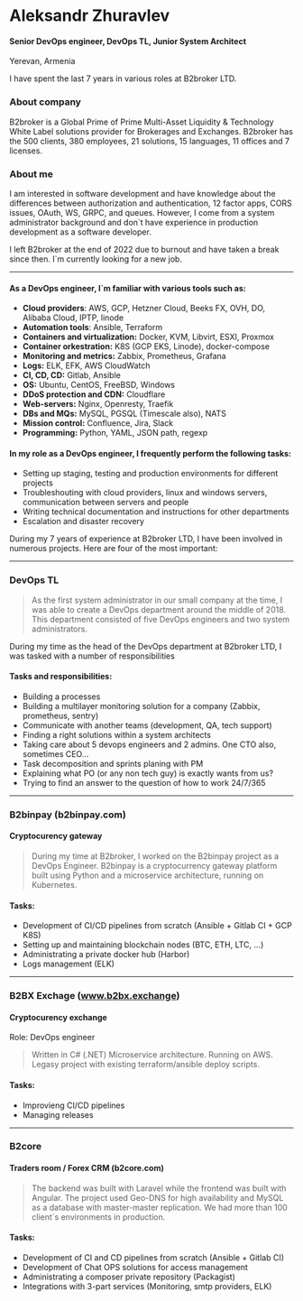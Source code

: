 # Aleksandr Zhuravlev
#### Senior DevOps engineer, DevOps TL, Junior System Architect 
Yerevan, Armenia

I have spent the last 7 years in various roles at B2broker LTD.

### About company
B2broker is a Global Prime of Prime Multi-Asset Liquidity & Technology White Label solutions provider for Brokerages and Exchanges. 
B2broker has the 500 clients, 380 employees, 21 solutions, 15 languages, 11 offices and 7 licenses. 


### About me
I am interested in software development and have knowledge about the differences between authorization and authentication, 12 factor apps, CORS issues, OAuth, WS, GRPC, and queues. However, I come from a system administrator background and don`t have experience in production development as a software developer. 

I left B2broker at the end of 2022 due to burnout and have taken a break since then. I`m currently looking for a new job.

---

#### As a DevOps engineer, I`m familiar with various tools such as:

- **Cloud providers**: AWS, GCP, Hetzner Cloud, Beeks FX, OVH, DO, Alibaba Cloud, IPTP, linode
- **Automation tools**: Ansible, Terraform
- **Containers and virtualization:** Docker, KVM, Libvirt, ESXI, Proxmox
- **Container orkestration:** K8S (GCP EKS, Linode), docker-compose
- **Monitoring and metrics:** Zabbix, Prometheus, Grafana
- **Logs:** ELK, EFK, AWS CloudWatch
- **CI, CD, CD:** Gitlab, Ansible
- **OS:** Ubuntu, CentOS, FreeBSD, Windows
- **DDoS protection and CDN:** Cloudflare
- **Web-servers:** Nginx, Openresty, Traefik
- **DBs and MQs:** MySQL, PGSQL (Timescale also), NATS
- **Mission control:** Confluence, Jira, Slack
- **Programming:** Python, YAML, JSON path, regexp  

#### In my role as a DevOps engineer, I frequently perform the following tasks:
- Setting up staging, testing and production environments for different projects
- Troubleshouting with cloud providers, linux and windows servers, communication between servers and people
- Writing technical documentation and instructions for other departments
- Escalation and disaster recovery

During my 7 years of experience at B2broker LTD, I have been involved in numerous projects. Here are four of the most important: 

---

### DevOps TL

> As the first system administrator in our small company at the time, I was able to create a DevOps department around the middle of 2018. This department consisted of five DevOps engineers and two system administrators.

During my time as the head of the DevOps department at B2broker LTD, I was tasked with a number of responsibilities

#### Tasks and responsibilities:

- Building a processes
- Building a multilayer monitoring solution for a company (Zabbix, prometheus, sentry)
- Communicate with another teams (development, QA, tech support)
- Finding a right solutions within a system architects 
- Taking care about 5 devops engineers and 2 admins. One CTO also, sometimes CEO...
- Task decomposition and sprints planing with PM 
- Explaining what PO (or any non tech guy) is exactly wants from us?
- Trying to find an answer to the question of how to work 24/7/365

---

### B2binpay (b2binpay.com) 
#### Cryptocurency gateway 

> During my time at B2broker, I worked on the B2binpay project as a DevOps Engineer. B2binpay is a cryptocurrency gateway platform built using Python and a microservice architecture, running on Kubernetes.

#### Tasks: 
- Development of CI/CD pipelines from scratch (Ansible + Gitlab CI + GCP K8S)
- Setting up and maintaining blockchain nodes (BTC, ETH, LTC, ...)
- Administrating a private docker hub (Harbor)
- Logs management (ELK)

---

### B2BX Exchage (www.b2bx.exchange)
#### Cryptocurency exchange


Role: DevOps engineer 

> Written in C# (.NET) Microservice architecture. Running on AWS.
Legasy project with existing terraform/ansible deploy scripts.

#### Tasks:
- Improvieng CI/CD pipelines
- Managing releases

---

### B2core
#### Traders room / Forex CRM (b2core.com)

> The backend was built with Laravel while the frontend was built with Angular. The project used Geo-DNS for high availability and MySQL as a database with master-master replication. We had more than 100 client`s environments in production.

#### Tasks:
- Development of CI and CD pipelines from scratch (Ansible + Gitlab CI)
- Development of Chat OPS solutions for access management
- Administrating a composer private repository (Packagist)
- Integrations with 3-part services (Monitoring, smtp providers, ELK)
